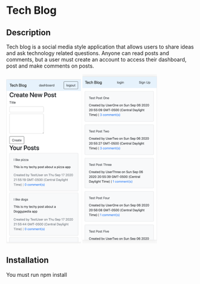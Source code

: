 # Tech Blog

## Description
Tech blog is a social media style application that allows users to share ideas and ask technology related questions. Anyone can read posts and comments, but a user must create an account to access their dashboard, post and make comments on posts.

<img src="./screenshots/dashboard.png" alt="dashboard" width="200"/>         <img src="./screenshots/homepage.png" alt="homepage" width="200"/>

## Installation
You must run npm install


